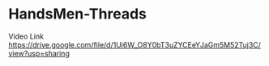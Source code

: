 # HandsMen-Threads
Video Link
https://drive.google.com/file/d/1Ui6W_O8Y0bT3uZYCEeYJaGm5M52Tuj3C/view?usp=sharing
